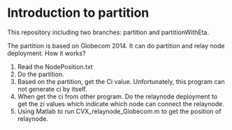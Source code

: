 Introduction to partition
===============================
This repository including two branches: partition and partitionWithEta. 

The partition is based on Globecom 2014. It can do partition and relay node deployment. How it works?
1. Read the NodePosition.txt
2. Do the partition.
3. Based on the partition, get the Ci value. Unfortunately, this program can not generate ci by itself. 
4. When get the ci from other program. Do the relaynode deployment to get the zi values which indicate which node can connect the relaynode.
5. Using Matlab to run CVX_relaynode_Globecom.m to get the position of relaynode.
